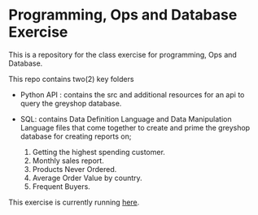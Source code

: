 # Programming, Ops and Database Exercise

This is a repository for the class exercise for programming, Ops and Database.

This repo contains two(2) key folders

- Python API : contains the src and additional resources for an api to query the greyshop database.
- SQL: contains Data Definition Language and Data Manipulation Language files that come together to create and prime the greyshop database for creating reports on;

  1. Getting the highest spending customer.
  2. Monthly sales report.
  3. Products Never Ordered.
  4. Average Order Value by country.
  5. Frequent Buyers.

This exercise is currently running [here](http://54.171.82.173:5000/).
